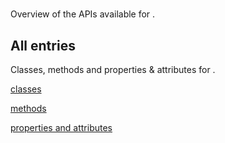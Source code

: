 [
This is a templated file. Adding content to this file may result in it being
reverted. Instead, if you want to place additional content, create an
"overview_content.md" file in `docs/` directory. The Sphinx tool will
pick up on the content and merge the content.
]: #

#

Overview of the APIs available for .

## All entries

Classes, methods and properties & attributes for
.

[classes](https://cloud.google.com/python/docs/reference/secretmanager/latest/summary_class.html)

[methods](https://cloud.google.com/python/docs/reference/secretmanager/latest/summary_method.html)

[properties and
attributes](https://cloud.google.com/python/docs/reference/secretmanager/latest/summary_property.html)
